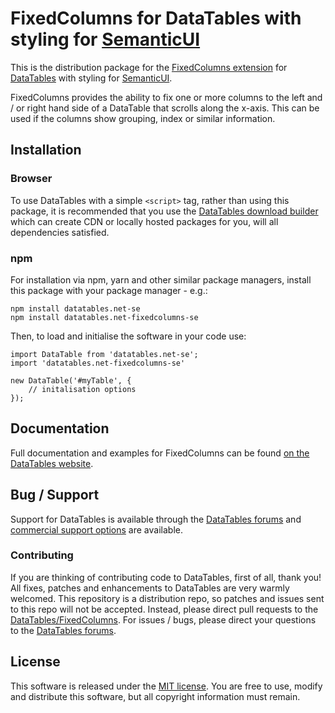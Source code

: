 # FixedColumns for DataTables with styling for [SemanticUI](https://semantic-ui.com/)

This is the distribution package for the [FixedColumns extension](https://datatables.net/extensions/fixedcolumns) for [DataTables](https://datatables.net/) with styling for [SemanticUI](https://semantic-ui.com/).

FixedColumns provides the ability to fix one or more columns to the left and / or right hand side of a DataTable that scrolls along the x-axis. This can be used if the columns show grouping, index or similar information.


## Installation

### Browser

To use DataTables with a simple `<script>` tag, rather than using this package, it is recommended that you use the [DataTables download builder](//datatables.net/download) which can create CDN or locally hosted packages for you, will all dependencies satisfied.

### npm

For installation via npm, yarn and other similar package managers, install this package with your package manager - e.g.:

```
npm install datatables.net-se
npm install datatables.net-fixedcolumns-se
```

Then, to load and initialise the software in your code use:

```
import DataTable from 'datatables.net-se';
import 'datatables.net-fixedcolumns-se'

new DataTable('#myTable', {
    // initalisation options
});
```


## Documentation

Full documentation and examples for FixedColumns can be found [on the DataTables website](https://datatables.net/extensions/fixedcolumns).


## Bug / Support

Support for DataTables is available through the [DataTables forums](//datatables.net/forums) and [commercial support options](//datatables.net/support) are available.

### Contributing

If you are thinking of contributing code to DataTables, first of all, thank you! All fixes, patches and enhancements to DataTables are very warmly welcomed. This repository is a distribution repo, so patches and issues sent to this repo will not be accepted. Instead, please direct pull requests to the [DataTables/FixedColumns](http://github.com/DataTables/FixedColumns). For issues / bugs, please direct your questions to the [DataTables forums](//datatables.net/forums).


## License

This software is released under the [MIT license](//datatables.net/license). You are free to use, modify and distribute this software, but all copyright information must remain.

